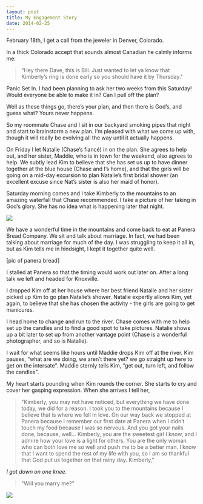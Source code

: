```yaml
---
layout: post
title: My Engagement Story
date: 2014-02-25
---
```

February 18th, I get a call from the jeweler in Denver, Colorado.

In a thick Colorado accept that sounds almost Canadian he calmly informs me:

> “Hey there Dave, this is Bill. Just wanted to let ya know that Kimberly’s ring is done early so you should have it by Thursday."

Panic Set In. I had been planning to ask her two weeks from this Saturday! Would everyone be able to make it in? Can I pull off the plan?

Well as these things go, there’s your plan, and then there is God’s, and guess what? Yours never happens.

So my roommate Chase and I sit in our backyard smoking pipes that night and start to brainstorm a new plan. I’m pleased with what we come up with, though it will really be evolving all the way until it actually happens.

On Friday I let Natalie (Chase’s fiancé) in on the plan. She agrees to help out, and her sister, Maddie, who is in town for the weekend, also agrees to help. We subtly lead Kim to believe that she has set us up to have dinner together at the blue house (Chase and I’s home), and that the girls will be going on a mid-day excursion to plan Natalie’s first bridal shower (an excellent excuse since Nat’s sister is also her maid of honor).

Saturday morning comes and I take Kimberly to the mountains to an amazing waterfall that Chase recommended. I take a picture of her taking in God’s glory. She has no idea what is happening later that night.

![](http://postachio-images.s3-website-us-east-1.amazonaws.com/e980495d4996c5dc38a17ab93d88d41b.jpg)

We have a wonderful time in the mountains and come back to eat at Panera Bread Company. We sit and talk about marriage. In fact, we had been talking about marriage for much of the day. I was struggling to keep it all in, but as Kim tells me in hindsight, I kept it together quite well.

[pic of panera bread]

I stalled at Panera so that the timing would work out later on. After a long talk we left and headed for Knoxville.

I dropped Kim off at her house where her best friend Natalie and her sister picked up Kim to go plan Natalie’s shower. Natalie expertly allows Kim, yet again, to believe that she has chosen the activity - the girls are going to get manicures.

I head home to change and run to the river. Chase comes with me to help set up the candles and to find a good spot to take pictures. Natalie shows up a bit later to set up from another vantage point (Chase is a wonderful photographer, and so is Natalie).

I wait for what seems like hours until Maddie drops Kim off at the river. Kim pauses, “what are we doing, we aren’t there yet? we go straight up here to get on the intersate". Maddie sternly tells Kim, “get out, turn left, and follow the candles".

My heart starts pounding when Kim rounds the corner. She starts to cry and cover her gasping expression. When she arrives I tell her,

> "Kimberly, you may not have noticed, but everything we have done today, we did for a reason. I took you to the mountains because I believe that is where we fell in love. On our way back we stopped at Panera because I remember our first date at Panera when I didn’t touch my food because I was so nervous. And you got your nails done, because, well… Kimberly, you are the sweetest girl I know, and I admire how your love is a light for others. You are the only woman who can both love me so well and push me to be a better man. I know that I want to spend the rest of my life with you, so I am so thankful that God put us together on that rainy day. Kimberly,"

_I got down on one knee._

> "Will you marry me?"

![](http://postachio-images.s3-website-us-east-1.amazonaws.com/8e159689f3960765645e023acfe7f214.jpg)

